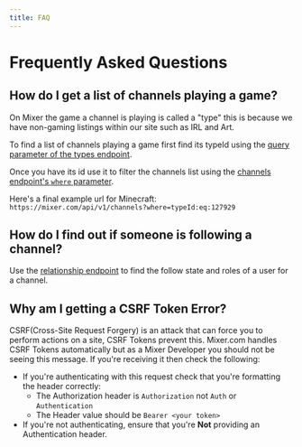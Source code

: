 ```yaml
---
title: FAQ
---
```


# Frequently Asked Questions

## How do I get a list of channels playing a game?

On Mixer the game a channel is playing is called a "type" this is because we have non-gaming listings within our site such as IRL and Art.

To find a list of channels playing a game first find its typeId using the [query parameter of the types endpoint](https://dev.mixer.com/rest/index.html#types_get?target=_blank).

Once you have its id use it to filter the channels list using the [channels endpoint's `where` parameter](https://dev.mixer.com/rest/index.html#channels_get?target=_blank).

Here's a final example url for Minecraft: `https://mixer.com/api/v1/channels?where=typeId:eq:127929`

## How do I find out if someone is following a channel?

Use the [relationship endpoint](https://dev.mixer.com/rest/index.html#channels__channelId__relationship_get?target=_blank) to find the follow state and roles of a user for a channel.

## Why am I getting a CSRF Token Error? <a id="csrf"></a>

CSRF(Cross-Site Request Forgery) is an attack that can force you to perform actions on a site, CSRF Tokens prevent this. Mixer.com handles CSRF Tokens automatically but as a Mixer Developer you should not be seeing this message. If you're receiving it then check the following:
- If you're authenticating with this request check that you're formatting the header correctly:
  - The Authorization header is `Authorization` not `Auth` or `Authentication`
  - The Header value should be `Bearer <your token>`
- If you're not authenticating, ensure that you're **Not** providing an Authentication header.
